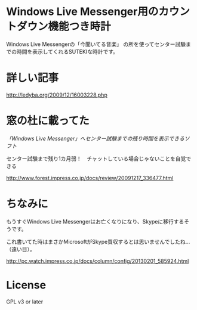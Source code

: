 Windows Live Messenger用のカウントダウン機能つき時計
=====
Windows Live Messengerの「今聞いてる音楽」
の所を使ってセンター試験までの時間を表示してくれるSUTEKIな時計です。

詳しい記事
=====
http://ledyba.org/2009/12/16003228.php

窓の杜に載ってた
=====
*「Windows Live Messenger」へセンター試験までの残り時間を表示できるソフト*

センター試験まで残り1カ月弱！　チャットしている場合じゃないことを自覚できる

http://www.forest.impress.co.jp/docs/review/20091217_336477.html

ちなみに
=====
もうすぐWindows Live Messengerはお亡くなりになり、Skypeに移行するそうです。

これ書いてた時はまさかMicrosoftがSkype買収するとは思いませんでしたね…（遠い目）。

http://pc.watch.impress.co.jp/docs/column/config/20130201_585924.html

License
=====
GPL v3 or later

